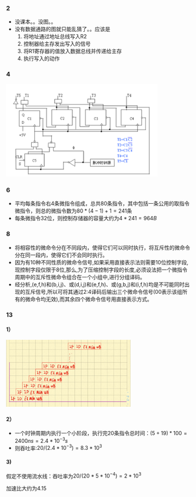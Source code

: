 ### 2

- 没课本。。没图。。
- 没有数据通路的图就只能乱猜了。。应该是
  1. 将地址通过地址总线写入R2
  2. 控制器给主存发出写入的信号
  3. 将R1寄存器的值放入数据总线并传递给主存
  4. 执行写入的动作

### 4

<img src="https://raw.githubusercontent.com/CorneliaStreet1/NewPicBed0/master/202206052320940.png" alt="image-20220605232029767" style="zoom:50%;" />

### 6

- 平均每条指令右4条微指令组成，总共80条指令，其中包括一条公用的取指令微指令，则总的微指令数为$80 * (4-1)+1 = 241$条
- 每条微指令32位，则控制存储器的容量大约为$4 * 241 = 964B$

### 8

- 将相容性的微命令分在不同段内，使得它们可以同时执行，将互斥性的微命令分在同一段内，使得它们不会同时执行。
- 因为有10种不同性质的微命令信号,如果采用直接表示法则需要10位控制字段,现控制字段仅限于8位,那么,为了压缩控制字段的长度,必须设法把一个微指令周期中的互斥性微命令组合在一个小组中,进行分组译码。
- 经分析,(e,f,h)和(b,i,j)、或(d,i,j)和(e,f,h)、或(g,b,j)和(i,f,h)均是不可能同时出现的互斥信号,所以可将其通过2:4译码后输出三个微命令信号(00表示该组所有的微命令均无效),而其余四个微命令信号用直接表示方式。

### 13

#### 1）

<img src="https://raw.githubusercontent.com/CorneliaStreet1/NewPicBed0/master/202206052333985.png" alt="image-20220605233302398" style="zoom: 33%;" />

#### 2）

- 一个时钟周期内执行一个小阶段，执行完20条指令总时间：$(5+19) * 100 = 2400ns = 2.4 * 10^{-3}s$
- 则吞吐率:$20 / (2.4 * 10^{-3}) = 8.3*10^3$

#### 3)

假定不使用流水线：吞吐率为$20 / (20 * 5 * 10^{-4}) = 2 * 10^3$

加速比大约为4.15
